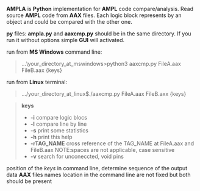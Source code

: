 **AMPLA** is **Python** implementation for **AMPL** code compare/analysis.
Read source **AMPL** code from **AAX** files.
Each logic block represents by an object and could be compared with the other one.

**py** files: **ampla.py** and **aaxcmp.py** should be in the same directory. 
If you run it without options simple **GUI** will activated.

run from **MS Windows** command line:
> ...\your_directory_at_mswindows>python3 aaxcmp.py FileA.aax FileB.aax {keys}

run from **Linux** terminal:
> .../your_directory_at_linux$./aaxcmp.py FileA.aax FileB.axx {keys}

>**keys**
> - **-i** compare logic blocs
> - **-l** compare line by line
> - **-s** print some statistics
> - **-h** print this help
> - **-rTAG_NAME** cross reference of the TAG_NAME at FileA.aax and FileB.aax NOTE:spaces are not applicable, case sensitive
> - **-v** search for unconeccted, void pins

position of the *keys* in command line, determine sequence of the output data
**AAX** files names location in the command line are not fixed but both should be present
